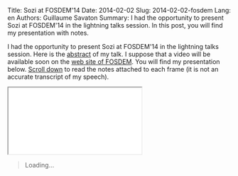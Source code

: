 Title: Sozi at FOSDEM'14
Date: 2014-02-02
Slug: 2014-02-02-fosdem
Lang: en
Authors: Guillaume Savaton
Summary:
    I had the opportunity to present Sozi at FOSDEM'14 in the lightning talks session.
    In this post, you will find my presentation with notes.

I had the opportunity to present Sozi at FOSDEM'14 in the lightning talks session.
Here is the [abstract](https://fosdem.org/2014/schedule/event/sozi/) of my talk.
I suppose that a video will be available soon on the [web site of FOSDEM](https://fosdem.org/2014/).
You will find my presentation below.
[Scroll down](#sozi-frame) to read the notes attached to each frame (it is not an accurate transcript of my speech).

<iframe id="sozi-frame" class="sozi" src="{static}/images/talks/2014-02-01-fosdem-lightning-talk-sozi.screen.svg" type="image/svg+xml">
    Your web browser does not seem to support SVG embedding.
</iframe>

<blockquote id="subtext">Loading&hellip;</blockquote>

<style>
    .subtext {
        display: none;
    }
</style>

<div class="subtext">
    My name is Guillaume Savaton.
    This talk is about a &ldquo;zooming&rdquo; presentation editor called Sozi.
    This presentation is also a live demo of what you can do with Sozi.
</div>

<div class="subtext">
    When I started working as a teacher and researcher ten years ago,
    I made slideshows like everybody else.
    My slideshow editor proposed a default slide layout that looked like this.
</div>

<div class="subtext">
    As a result, most of my slides were filled with bullet points with a lot of text.
    I thought it was convenient because if I forgot to say something,
    I was sure that all my students had the key points in front of their eyes.
</div>

<div class="subtext">
    But when I had to actually perform in front of my audience,
    I felt that something was wrong.
    Generally, I personally find it difficult to read while someone is speaking.
    And on the other hand, I cannot listen carefully when I am trying to read at the same time.
</div>

<div class="subtext">
    I started making presentations with a concern to better
    separate the <em>audio channel</em> from the <em>visual channel</em>.
    Now most of my slides contained only big titles, pictures and diagrams.
    But it was still frustrating.
</div>

<div class="subtext">
    <p>Many diagrams were too complex or too big to fit on a single slide.
        My presentation software did not provide a zooming feature that could help
        me focus on a particular region of interest.</p>

    <p>At that time, people around me started using a zooming presentation tool called Prezi.
        It did exactly what I wanted.
        It provided a web-based editor and a sharing platform that could host my documents free-of-charge.
        However, I had several reasons not to use it:</p>

    <ul>
        <li>It was proprietary software with a closed document format.</li>
        <li>The editor and the player were Flash-based.</li>
        <li>And it did not allow to get a copy of my documents on my own computer: document data were kept on their storage platform.</li>
    </ul>
</div>

<div class="subtext">
    <p>The development of Sozi started as an experiment to see whether an alternative could
        be implemented using open standards and free software.</p>

    <p>&ldquo;Sosie&rdquo; is a French word that means &ldquo;look-alike&rdquo;.
        In fact, Sozi is not a <em>clone</em> of Prezi:
        it has a different workflow, different features and a different philosophy.
        (Actually I have never used Prezi, so I cannot honestly compare their features).</p>
</div>

<div class="subtext">
    Since Sozi is aimed at presentations that contain a lot of drawings,
    I chose to use SVG as the document format.
    SVG is particularly fit for this usage for two reasons:
</div>

<div class="subtext">
    For authors, SVG is supported by several drawing software,
    either natively or as an export format.
    Some of them are free software.
</div>

<div class="subtext">
    Almost everybody already has an SVG viewer on their computer.
    Support for SVG has improved a lot over the last few years.
    And SVG documents can be scripted using JavaScript.
    As a result, Sozi only adds a <em>presentation layer</em> on top of existing software and formats.
</div>

<div class="subtext">
    When you create a new Sozi presentation, you first draw the visual elements in a single page
    as if you were creating a poster.
</div>

<div class="subtext">
    You can delimit frames using rectangles.
</div>

<div class="subtext">
    The Sozi editor is implemented as an Inkscape extension that
    adds presentation data in the form of custom XML elements.
    The extension also adds the Sozi JavaScript player to the SVG document.
</div>

<div class="subtext">
    The resulting document can be immediately published and played in a web browser.
</div>

<div class="subtext">
    <p>The version numbering convention is based on the release date.
        The latest stable release, Sozi 13.11, was published in november 2013.</p>

    <p>Currently, the editor is written in Python and uses GTK2 via PyGTK.
        It suffers from the limitations of the Inkscape extension system.
        Its UI is boring and inefficient.
        It is developed for GNU/Linux and is difficult to install on Windows and OS X.</p>
</div>

<div class="subtext">
    In 2014, the editor will be completely rewritten in JavaScript as a browser-based application.
    From the user's point of view, it will provide a more intuitive user interface
    with direct manipulation of the document and live preview.
    It will also be easier to install on all platforms.
</div>

<div class="subtext">
    The official web site of Sozi can be found at this address.
    Thank you for your attention.
</div>

<script>
    window.addEventListener("load", function () {
        var frame = document.querySelector("iframe.sozi");
        var contentWindow = frame.contentWindow || frame;
        contentWindow.focus();

        var bq = document.querySelector("blockquote#subtext");
        var divs = document.querySelectorAll("div.subtext");

        function showSubtext(index) {
            bq.innerHTML = divs[index].innerHTML;
        }

        showSubtext(0);
        contentWindow.sozi.events.listen("sozi.player.framechange", showSubtext);
    }, false);
</script>
